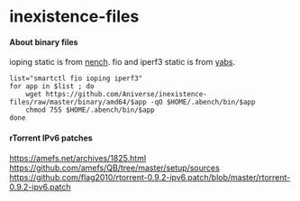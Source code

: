 # inexistence-files

#### About binary files
ioping static is from [nench](https://github.com/n-st/nench).
fio and iperf3 static is from [yabs](https://github.com/masonr/yet-another-bench-script).

```
list="smartctl fio ioping iperf3"
for app in $list ; do
    wget https://github.com/Aniverse/inexistence-files/raw/master/binary/amd64/$app -qO $HOME/.abench/bin/$app
    chmod 755 $HOME/.abench/bin/$app
done
```

#### rTorrent IPv6 patches

https://amefs.net/archives/1825.html
https://github.com/amefs/QB/tree/master/setup/sources
https://github.com/flag2010/rtorrent-0.9.2-ipv6.patch/blob/master/rtorrent-0.9.2-ipv6.patch
